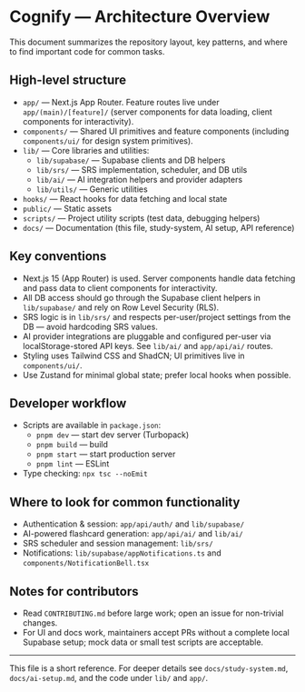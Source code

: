 # Cognify — Architecture Overview

This document summarizes the repository layout, key patterns, and where to find important code for common tasks.

## High-level structure

- `app/` — Next.js App Router. Feature routes live under `app/(main)/[feature]/` (server components for data loading, client components for interactivity).
- `components/` — Shared UI primitives and feature components (including `components/ui/` for design system primitives).
- `lib/` — Core libraries and utilities:
  - `lib/supabase/` — Supabase clients and DB helpers
  - `lib/srs/` — SRS implementation, scheduler, and DB utils
  - `lib/ai/` — AI integration helpers and provider adapters
  - `lib/utils/` — Generic utilities
- `hooks/` — React hooks for data fetching and local state
- `public/` — Static assets
- `scripts/` — Project utility scripts (test data, debugging helpers)
- `docs/` — Documentation (this file, study-system, AI setup, API reference)

## Key conventions

- Next.js 15 (App Router) is used. Server components handle data fetching and pass data to client components for interactivity.
- All DB access should go through the Supabase client helpers in `lib/supabase/` and rely on Row Level Security (RLS).
- SRS logic is in `lib/srs/` and respects per-user/project settings from the DB — avoid hardcoding SRS values.
- AI provider integrations are pluggable and configured per-user via localStorage-stored API keys. See `lib/ai/` and `app/api/ai/` routes.
- Styling uses Tailwind CSS and ShadCN; UI primitives live in `components/ui/`.
- Use Zustand for minimal global state; prefer local hooks when possible.

## Developer workflow

- Scripts are available in `package.json`:
  - `pnpm dev` — start dev server (Turbopack)
  - `pnpm build` — build
  - `pnpm start` — start production server
  - `pnpm lint` — ESLint
- Type checking: `npx tsc --noEmit`

## Where to look for common functionality

- Authentication & session: `app/api/auth/` and `lib/supabase/`
- AI-powered flashcard generation: `app/api/ai/` and `lib/ai/`
- SRS scheduler and session management: `lib/srs/`
- Notifications: `lib/supabase/appNotifications.ts` and `components/NotificationBell.tsx`

## Notes for contributors

- Read `CONTRIBUTING.md` before large work; open an issue for non-trivial changes.
- For UI and docs work, maintainers accept PRs without a complete local Supabase setup; mock data or small test scripts are acceptable.

---

This file is a short reference. For deeper details see `docs/study-system.md`, `docs/ai-setup.md`, and the code under `lib/` and `app/`.
